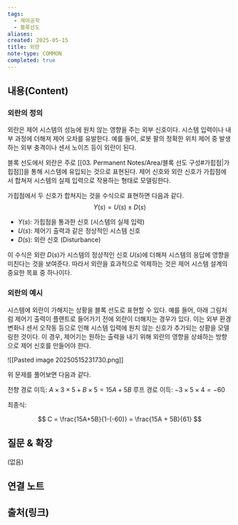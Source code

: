 ```yaml
---
tags:
  - 제어공학
  - 블록선도
aliases: 
created: 2025-05-15
title: 외란
note-type: COMMON
completed: true
---
```


## 내용(Content)
### 외란의 정의
외란은 제어 시스템의 성능에 원치 않는 영향을 주는 외부 신호이다. 시스템 입력이나 내부 과정에 더해져 제어 오차를 유발한다. 예를 들어, 로봇 팔의 정확한 위치 제어 중 발생하는 외부 충격이나 센서 노이즈 등이 외란이 된다.

블록 선도에서 외란은 주로 [[03. Permanent Notes/Area/블록 선도 구성#가힙점|가힙점]]을 통해 시스템에 유입되는 것으로 표현된다. 제어 신호와 외란 신호가 가힙점에서 합쳐져 시스템의 실제 입력으로 작용하는 형태로 모델링한다.

가힙점에서 두 신호가 합쳐지는 것을 수식으로 표현하면 다음과 같다.
$$
Y(s) = U(s) \pm D(s)
$$
- $Y(s)$: 가힙점을 통과한 신호 (시스템의 실제 입력)
- $U(s)$: 제어기 출력과 같은 정상적인 시스템 신호
- $D(s)$: 외란 신호 (Disturbance)

이 수식은 외란 $D(s)$가 시스템의 정상적인 신호 $U(s)$에 더해져 시스템의 응답에 영향을 미친다는 것을 보여준다. 따라서 외란을 효과적으로 억제하는 것은 제어 시스템 설계의 중요한 목표 중 하나이다.

### 외란의 예시
시스템에 외란이 가해지는 상황을 블록 선도로 표현할 수 있다. 예를 들어, 아래 그림처럼 제어기 출력이 플랜트로 들어가기 전에 외란이 더해지는 경우가 있다. 이는 외부 환경 변화나 센서 오작동 등으로 인해 시스템 입력에 원치 않는 신호가 추가되는 상황을 모델링한 것이다. 이 경우, 제어기는 원하는 출력을 내기 위해 외란의 영향을 상쇄하는 방향으로 제어 신호를 만들어야 한다.

![[Pasted image 20250515231730.png]]

위 문제를 풀어보면 다음과 같다.

전향 경로 이득: $A \times 3\times 5 + B \times 5 = 15A + 5B$
루프 경로 이득: $-3 \times 5 \times 4 = -60$

최종식:

$$
C = \frac{15A+5B}{1-(-60)} = \frac{15A + 5B}{61}
$$
## 질문 & 확장

(없음)

## 연결 노트

## 출처(링크)

